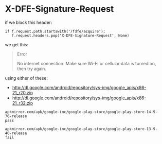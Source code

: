 # X-DFE-Signature-Request

if we block this header:

~~~
if f.request.path.startswith('/fdfe/acquire'):
   f.request.headers.pop('X-DFE-Signature-Request', None)
~~~

we get this:

> Error
>
> No internet connection. Make sure Wi-Fi or cellular data is turned on, then try
> again.

using either of these:

- <http://dl.google.com/android/repository/sys-img/google_apis/x86-21_r20.zip>
- <http://dl.google.com/android/repository/sys-img/google_apis/x86-21_r32.zip>

~~~
apkmirror.com/apk/google-inc/google-play-store/google-play-store-14-9-76-release
pass

apkmirror.com/apk/google-inc/google-play-store/google-play-store-13-9-40-release
fail
~~~
